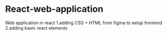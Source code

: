 # React-web-application
Web application in react
1.adding CSS + HTML from figma to setup frontend
2.adding basic react elements 

